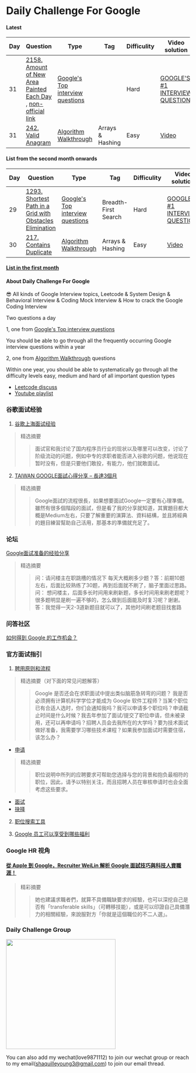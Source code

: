 # Daily Challenge For Google

#### Latest

| Day  | Question | Type | Tag | Difficulity | Video solution                                                    | Code                                                        |
| ---- | ---- | ---- | ---- | ---- | ------------------------------------------------------------ | ------------------------------------------------------------ |
| 31   | [2158. Amount of New Area Painted Each Day](https://leetcode.com/problems/amount-of-new-area-painted-each-day/) , [non-official link](https://algo.monster/liteproblems/2158)    | [Google's Top interview questions](https://leetcode.com/company/google/) |  | Hard | [GOOGLE'S #1 INTERVIEW QUESTION](https://www.youtube.com/watch?v=cHYjuMPTHt4&list=PLhE-usdjb8DY_UNBBOPv-IqINdPyDBeVa&index=36) | [python](python/2158.amount-of-new-area-painted-each-day.py) |
| 31   | [242. Valid Anagram](https://leetcode.com/problems/valid-anagram/)    | [Algorithm Walkthrough](https://neetcode.io/practice) | Arrays & Hashing | Easy | [Video](https://www.youtube.com/watch?v=3OamzN90kPg&list=PLhE-usdjb8DY_UNBBOPv-IqINdPyDBeVa&index=37) | [python](python/242.valid-anagram.py) |


#### List from the second month onwards

| Day  | Question | Type | Tag | Difficulity | Video solution                                                    | Code                                                        |
| ---- | ---- | ---- | ---- | ---- | ------------------------------------------------------------ | ------------------------------------------------------------ |
| 29   | [1293. Shortest Path in a Grid with Obstacles Elimination](https://leetcode.com/problems/shortest-path-in-a-grid-with-obstacles-elimination/?company_slug=google)    | [Google's Top interview questions](https://leetcode.com/company/google/) | Breadth-First Search | Hard | [GOOGLE'S #1 INTERVIEW QUESTION](https://www.youtube.com/watch?v=VPleGcc1nZY&list=PLhE-usdjb8DY_UNBBOPv-IqINdPyDBeVa&index=34) | [python](python/1293.shortest-path-in-a-grid-with-obstacles-elimination.py)|
| 30   | [217. Contains Duplicate](https://leetcode.com/problems/contains-duplicate/)    | [Algorithm Walkthrough](https://neetcode.io/practice) | Arrays & Hashing | Easy | [Video](https://www.youtube.com/watch?v=3OamzN90kPg&list=PLhE-usdjb8DY_UNBBOPv-IqINdPyDBeVa&index=35) | [python](python/217.contains-duplicate.py) |

#### [List in the first month](List-in-the-first-month.md)

#### About Daily Challenge For Google

😎 All kinds of Google Interview topics, Leetcode & System Design & Behavioral Interview & Coding Mock Interview & How to crack the Google Coding Interview

Two questions a day

1, one from [Google's Top interview questions](https://leetcode.com/company/google/)

You should be able to go through all the frequently occurring Google interview questions within a year

2, one from [Algorithm Walkthrough](https://neetcode.io/practice) questions

Within one year, you should be able to systematically go through all the difficulty levels easy, medium and hard of all important question types

- [Leetcode discuss](https://leetcode.com/discuss/interview-question/2806472/Daily-Challenge)
- [Youtube playlist](https://www.youtube.com/playlist?list=PLhE-usdjb8DY_UNBBOPv-IqINdPyDBeVa)

### 谷歌面试经验
1. [谷歌上海面试经验](https://zhuanlan.zhihu.com/p/118283800)
> 精选摘要
>> 面试官和我讨论了国内程序员行业的现状以及哪里可以改变，讨论了阶级流动的问题，例如中专的求职者能否进入谷歌的问题，他说现在暂时没有，但是只要他们敢投，有能力，他们就敢面试。

2. [TAIWAN GOOGLE面試心得分享 – 長達3個月](https://keep-brain-alive.com/taiwan-google-interview-experience/)
> 精选摘要
>> Google面試的流程很長，如果想要面試Google一定要有心理準備。雖然有很多個階段的面試，但是看了我的分享就知道，其實題目都大概是Medium左右，只要了解重要的演算法、資料結構，並且將經典的題目練習幫助自己活用，那基本的準備就充足了。

### 论坛
[Google面试准备的经验分享](https://www.1point3acres.com/bbs/thread-679821-1-1.html)
> 精选摘要
>> 问：请问楼主在职跳槽的情况下 每天大概刷多少题？答：前期10题左右，后面比较熟练了30题，再到后面就不刷了，脑子里面过思路。问：
想问楼主，后面多长时间用来刷新题，多长时间用来刷老题呢？很多题明显是刷一遍不够的，怎么做到后面能及时复习呢？谢谢。答：我觉得一天2-3道新题目就可以了，其他时间刷老题目找套路

### 问答社区
[如何得到 Google 的工作机会？](https://www.zhihu.com/question/24099873)

### 官方面试指引
1. [聘用原则和流程](https://careers.google.com/how-we-hire/?hl=zh_cn)
> 精选摘要（对下面的常见问题解答）
>> Google 是否还会在求职面试中提出类似脑筋急转弯的问题？ 我是否必须拥有计算机科学学位才能成为 Google 软件工程师？当某个职位已有合适人选时，你们会通知我吗？我可以申请多个职位吗？申请截止时间是什么时候？我去年参加了面试/提交了职位申请，但未被录用，还可以再申请吗？招聘人员会去我所在的大学吗？要为技术面试做好准备，我需要学习哪些技术课程？如果我参加面试时需要住宿，该怎么办？

- [申请](https://careers.google.cn/how-we-hire/apply/)
>  精选摘要
>> 职位说明中所列的应聘要求可帮助您选择与您的背景和抱负最相符的职位，因此，请予以特别关注，而且招聘人员在审核申请时也会全面考虑这些要求。

- [面试](https://careers.google.cn/how-we-hire/interview/)
- [抉择](https://careers.google.cn/how-we-hire/decide/)

2. [职位搜索工具](https://careers.google.com/jobs/results/?hl=zh_cn)

3. [Google 员工可以享受到哪些福利](https://careers.google.cn/how-we-care-for-googlers/)

### Google HR 视角
#### [從 Apple 到 Google，Recruiter WeiLin 解析 Google 面試技巧與科技人資職涯！](https://www.cakeresume.com/resources/podcast-interview-google-shanghai-recruiter-weilin-lin?locale=zh-TW)
> 精彩摘要
>> 她也建議求職者們，就算不具備職缺要求的經驗，也可以深挖自己是否有「transferable skills」（可轉移技能），或是可以印證自己具備潛力的相關經驗，來說服對方「你就是這個職位的不二人選」。


### Daily Challenge Group

<img src="https://user-images.githubusercontent.com/3125136/208291139-c928ffed-f8a7-4d36-924c-ac4919069a4c.png" width="300" />

You can also add my wechat(love9871112) to join our wechat group or reach to my email(shaquilleyoung3@gmail.com) to join our email thread. 

